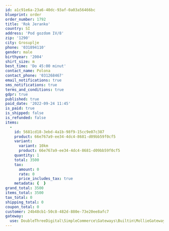 ```yaml
---
id: a1c91e6a-23a6-40dc-93af-0a03a56466bc
blueprint: order
order_number: 1792
title: 'Rok Jeranko'
country: SI
address: 'Pod gozdom IV/8'
zip: '1290'
city: Grosuplje
phone: '031894110'
gender: male
birthyear: '2004'
shirt_size: m
best_time: 'Do 45:00 minut'
contact_name: Polona
contact_phone: '031268467'
email_notifications: true
sms_notifications: true
terms_and_conditions: true
gdpr: true
published: true
paid_date: '2022-09-24 11:45'
is_paid: true
is_shipped: false
is_refunded: false
items:
  -
    id: 5681cd18-3ebd-4a1b-98f9-15cc9e07c387
    product: 66e767a9-ee34-4dc4-8681-d09bb59f0cf5
    variant:
      variant: 10km
      product: 66e767a9-ee34-4dc4-8681-d09bb59f0cf5
    quantity: 1
    total: 3500
    tax:
      amount: 0
      rate: 0
      price_includes_tax: true
    metadata: {  }
grand_total: 3500
items_total: 3500
tax_total: 0
shipping_total: 0
coupon_total: 0
customer: 24b48cb1-50c8-482d-880e-73e20ee8afc7
gateway:
  use: DoubleThreeDigital\SimpleCommerce\Gateways\Builtin\MollieGateway
---
```

